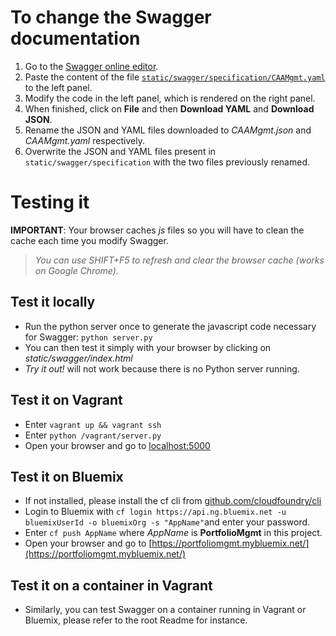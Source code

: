 # To change the Swagger documentation

1. Go to the [Swagger online editor](http://editor.swagger.io/#/).
2. Paste the content of the file [`static/swagger/specification/CAAMgmt.yaml`](https://github.com/CAA-dev/CAABack/blob/master/static/swagger/specification/CAAMgmt.yaml) to the left panel.
3. Modify the code in the left panel, which is rendered on the right panel.
4. When finished, click on **File** and then **Download YAML** and **Download JSON**.
5. Rename the JSON and YAML files downloaded to *CAAMgmt.json* and *CAAMgmt.yaml* respectively.
6. Overwrite the JSON and YAML files present in `static/swagger/specification` with the two files previously renamed.

# Testing it
**IMPORTANT**: Your browser caches *js* files so you will have to clean the cache each time you modify Swagger.
> *You can use SHIFT+F5 to refresh and clear the browser cache (works on Google Chrome).*

## Test it locally
- Run the python server once to generate the javascript code necessary for Swagger: `python server.py`
- You can then test it simply with your browser by clicking on *static/swagger/index.html*
- *Try it out!* will not work because there is no Python server running.

## Test it on Vagrant
- Enter `vagrant up && vagrant ssh`
- Enter `python /vagrant/server.py`
- Open your browser and go to [localhost:5000](http://localhost:5000)

## Test it on Bluemix
- If not installed, please install the cf cli from [github.com/cloudfoundry/cli](https://github.com/cloudfoundry/cli)
- Login to Bluemix with `cf login https://api.ng.bluemix.net -u bluemixUserId -o bluemixOrg -s "AppName"`and enter your password.
- Enter `cf push AppName` where *AppName* is **PortfolioMgmt** in this project.
- Open your browser and go to [https://portfoliomgmt.mybluemix.net/](https://portfoliomgmt.mybluemix.net/)

## Test it on a container in Vagrant
- Similarly, you can test Swagger on a container running in Vagrant or Bluemix, please refer to the root Readme for instance.